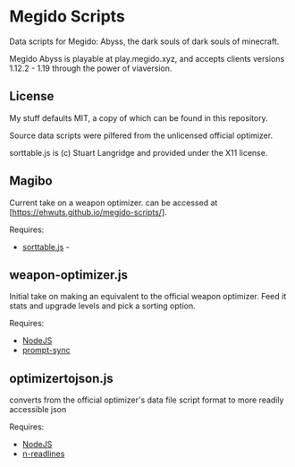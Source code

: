 # Megido Scripts

Data scripts for Megido: Abyss, the dark souls of dark souls of minecraft. 

Megido Abyss is playable at play.megido.xyz, and accepts clients versions 1.12.2 - 1.19 through the power of viaversion.

## License

My stuff defaults MIT, a copy of which can be found in this repository.

Source data scripts were pilfered from the unlicensed official optimizer.

sorttable.js is (c) Stuart Langridge and provided under the X11 license.

## Magibo

Current take on a weapon optimizer. can be accessed at [https://ehwuts.github.io/megido-scripts/].

Requires:

* [sorttable.js](https://www.kryogenix.org/code/browser/sorttable/) - 


## weapon-optimizer.js

Initial take on making an equivalent to the official weapon optimizer. Feed it stats and upgrade levels and pick a sorting option.

Requires:

* [NodeJS](https://nodejs.org/)
* [prompt-sync](https://www.npmjs.com/package/prompt-sync)

## optimizertojson.js

converts from the official optimizer's data file script format to more readily accessible json

Requires:

* [NodeJS](https://nodejs.org/)
* [n-readlines](https://www.npmjs.com/package/n-readlines)
